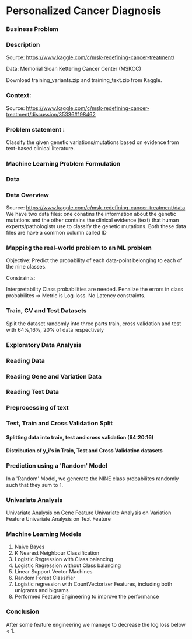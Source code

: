 # Personalized Cancer Diagnosis

### Business Problem

### Description
Source: https://www.kaggle.com/c/msk-redefining-cancer-treatment/

Data: Memorial Sloan Kettering Cancer Center (MSKCC)

Download training_variants.zip and training_text.zip from Kaggle.

### Context:
Source: https://www.kaggle.com/c/msk-redefining-cancer-treatment/discussion/35336#198462

### Problem statement :
Classify the given genetic variations/mutations based on evidence from text-based clinical literature.

### Machine Learning Problem Formulation

### Data

### Data Overview

Source: https://www.kaggle.com/c/msk-redefining-cancer-treatment/data
We have two data files: one conatins the information about the genetic mutations and the other contains the clinical evidence (text) that human experts/pathologists use to classify the genetic mutations.
Both these data files are have a common column called ID

### Mapping the real-world problem to an ML problem

Objective: Predict the probability of each data-point belonging to each of the nine classes.

Constraints:

  Interpretability
  Class probabilities are needed.
  Penalize the errors in class probabilites => Metric is Log-loss.
  No Latency constraints.
  
### Train, CV and Test Datasets

Split the dataset randomly into three parts train, cross validation and test with 64%,16%, 20% of data respectively

### Exploratory Data Analysis

### Reading Data
### Reading Gene and Variation Data
### Reading Text Data
### Preprocessing of text
### Test, Train and Cross Validation Split
#### Splitting data into train, test and cross validation (64:20:16)
#### Distribution of y_i's in Train, Test and Cross Validation datasets

### Prediction using a 'Random' Model

In a 'Random' Model, we generate the NINE class probabilites randomly such that they sum to 1.

### Univariate Analysis

Univariate Analysis on Gene Feature
Univariate Analysis on Variation Feature
Univariate Analysis on Text Feature

### Machine Learning Models

  1. Naive Bayes
  2. K Nearest Neighbour Classification
  3. Logistic Regression with Class balancing
  4. Logistic Regression without Class balancing
  5. Linear Support Vector Machines
  6. Random Forest Classifier
  7. Logistic regression with CountVectorizer Features, including both unigrams and bigrams
  8. Performed Feature Engineering to improve the performance

### Conclusion

After some feature engineering we manage to decrease the log loss below < 1.
